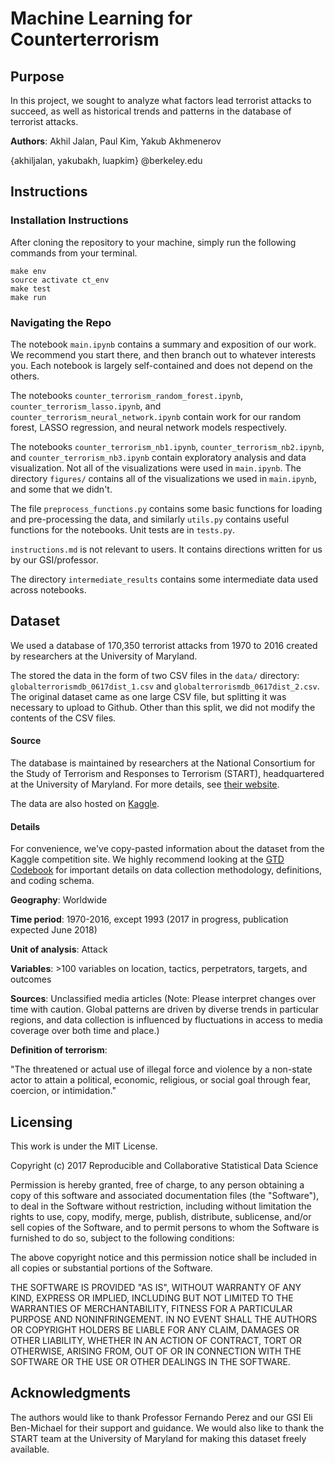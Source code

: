 # Machine Learning for Counterterrorism 


## Purpose  

In this project, we sought to analyze what factors lead terrorist attacks to succeed, as well as historical trends and patterns in the database of terrorist attacks. 

**Authors**: Akhil Jalan, Paul Kim, Yakub Akhmenerov 

{akhiljalan, yakubakh, luapkim} @berkeley.edu

## Instructions 

### Installation Instructions 

After cloning the repository to your machine, simply run the following commands from your terminal. 

```
make env
source activate ct_env
make test
make run
```

### Navigating the Repo

The notebook ```main.ipynb``` contains a summary and exposition of our work. We recommend you start there, and then branch out to whatever interests you. Each notebook is largely self-contained and does not depend on the others. 

The notebooks ```counter_terrorism_random_forest.ipynb```, ```counter_terrorism_lasso.ipynb```, and ```counter_terrorism_neural_network.ipynb``` contain work for our random forest, LASSO regression, and neural network models respectively. 

The notebooks ```counter_terrorism_nb1.ipynb```, ```counter_terrorism_nb2.ipynb```, and ```counter_terrorism_nb3.ipynb``` contain exploratory analysis and data visualization. Not all of the visualizations were used in ```main.ipynb```. The directory ```figures/``` contains all of the visualizations we used in ```main.ipynb```, and some that we didn't. 

The file ```preprocess_functions.py``` contains some basic functions for loading and pre-processing the data, and similarly ```utils.py``` contains useful functions for the notebooks. Unit tests are in ```tests.py```. 

```instructions.md``` is not relevant to users. It contains directions written for us by our GSI/professor. 

The directory ```intermediate_results``` contains some intermediate data used across notebooks. 

## Dataset 

We used a database of 170,350 terrorist attacks from 1970 to 2016 created by researchers at the University of Maryland.

The stored the data in the form of two CSV files in the ```data/``` directory: ```globalterrorismdb_0617dist_1.csv``` and ```globalterrorismdb_0617dist_2.csv```. The original dataset came as one large CSV file, but splitting it was necessary to upload to Github. Other than this split, we did not modify the contents of the CSV files.

#### Source

The database is maintained by researchers at the National Consortium for the Study of Terrorism and Responses to Terrorism (START), headquartered at the University of Maryland. For more details, see [their website](http://start.umd.edu/gtd/). 

The data are also hosted on [Kaggle](https://www.kaggle.com/abigaillarion/terrorist-attacks-in-united-states/data). 

#### Details 
For convenience, we've copy-pasted information about the dataset from the Kaggle competition site. We highly recommend looking at the [GTD Codebook](http://www.start-dev.umd.edu/gtd/downloads/Codebook.pdf) for important details on data collection methodology, definitions, and coding schema.

**Geography**: Worldwide

**Time period**: 1970-2016, except 1993 (2017 in progress, publication expected June 2018)

**Unit of analysis**: Attack

**Variables**: >100 variables on location, tactics, perpetrators, targets, and outcomes

**Sources**: Unclassified media articles (Note: Please interpret changes over time with caution. Global patterns are driven by diverse trends in particular regions, and data collection is influenced by fluctuations in access to media coverage over both time and place.)

**Definition of terrorism**:

"The threatened or actual use of illegal force and violence by a non-state actor to attain a political, economic, religious, or social goal through fear, coercion, or intimidation."

## Licensing

This work is under the MIT License. 

Copyright (c) 2017 Reproducible and Collaborative Statistical Data Science

Permission is hereby granted, free of charge, to any person obtaining a copy of this software and associated documentation files (the "Software"), to deal in the Software without restriction, including without limitation the rights to use, copy, modify, merge, publish, distribute, sublicense, and/or sell copies of the Software, and to permit persons to whom the Software is furnished to do so, subject to the following conditions:

The above copyright notice and this permission notice shall be included in all copies or substantial portions of the Software.

THE SOFTWARE IS PROVIDED "AS IS", WITHOUT WARRANTY OF ANY KIND, EXPRESS OR IMPLIED, INCLUDING BUT NOT LIMITED TO THE WARRANTIES OF MERCHANTABILITY, FITNESS FOR A PARTICULAR PURPOSE AND NONINFRINGEMENT. IN NO EVENT SHALL THE AUTHORS OR COPYRIGHT HOLDERS BE LIABLE FOR ANY CLAIM, DAMAGES OR OTHER LIABILITY, WHETHER IN AN ACTION OF CONTRACT, TORT OR OTHERWISE, ARISING FROM, OUT OF OR IN CONNECTION WITH THE SOFTWARE OR THE USE OR OTHER DEALINGS IN THE SOFTWARE.

## Acknowledgments

The authors would like to thank Professor Fernando Perez and our GSI Eli Ben-Michael for their support and guidance. We would also like to thank the START team at the University of Maryland for making this dataset freely available.